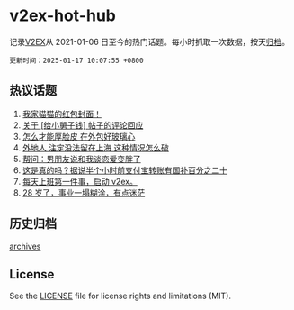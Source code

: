 # v2ex-hot-hub

 记录[V2EX](https://www.v2ex.com/)从 2021-01-06 日至今的热门话题。每小时抓取一次数据，按天[归档](archives)。

`更新时间：2025-01-17 10:07:55 +0800`

## 热议话题

1. [我家猫猫的红包封面！](https://www.v2ex.com/t/1105467)
1. [关于 [给小舅子钱] 帖子的评论回应](https://www.v2ex.com/t/1105494)
1. [怎么才能厚脸皮 在外包好玻璃心](https://www.v2ex.com/t/1105453)
1. [外地人 注定没法留在上海 这种情况怎么破](https://www.v2ex.com/t/1105580)
1. [帮问：男朋友说和我谈恋爱变胖了](https://www.v2ex.com/t/1105516)
1. [这是真的吗？据说半个小时前支付宝转账有国补百分之二十](https://www.v2ex.com/t/1105570)
1. [每天上班第一件事，启动 v2ex。](https://www.v2ex.com/t/1105715)
1. [28 岁了，事业一塌糊涂，有点迷茫](https://www.v2ex.com/t/1105724)

## 历史归档

[archives](archives)

## License

See the [LICENSE](LICENSE) file for license rights and limitations (MIT).
